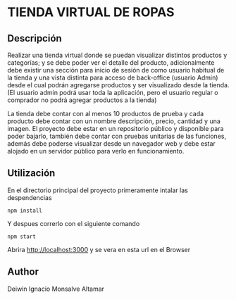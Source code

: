 # TIENDA VIRTUAL DE ROPAS

## Descripción
Realizar una tienda virtual donde se puedan visualizar distintos productos y categorías; y se debe poder ver el detalle del producto, adicionalmente debe existir una sección para inicio de sesión de como usuario habitual de la tienda y una vista distinta para acceso de back-office (usuario Admin) desde el cual podrán agregarse productos y ser visualizado desde la tienda. (El usuario admin podrá usar toda la aplicación,
pero el usuario regular o comprador no podrá agregar productos a la tienda)

La tienda debe contar con al menos 10 productos de prueba y cada producto debe contar con un nombre descripción, precio, cantidad y una imagen. El proyecto debe estar en un repositorio público y disponible para poder bajarlo, también debe contar con pruebas unitarias de las funciones, además debe poderse visualizar desde un navegador web y debe estar alojado en un servidor público para verlo en funcionamiento.


## Utilización

En el directorio principal del proyecto primeramente intalar las despendencias

```npm install```

Y despues correrlo con el siguiente comando

```npm start```

Abrira [http://localhost:3000](http://localhost:3000) y se vera en esta url en el Browser

## Author

Deiwin Ignacio Monsalve Altamar

